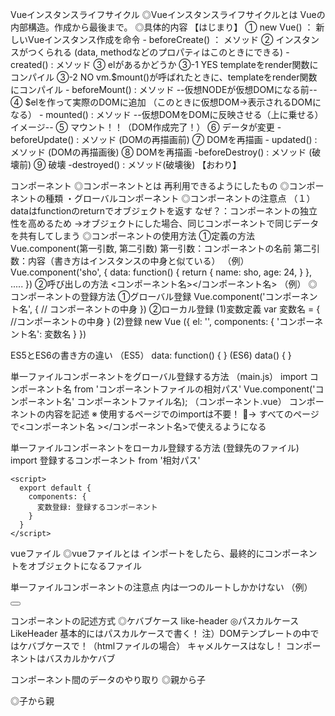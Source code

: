 
Vueインスタンスライフサイクル
  ◎Vueインスタンスライフサイクルとは
    Vueの内部構造。作成から最後まで。
  ◎具体的内容
  【はじまり】
  ① new Vue() ： 新しいVueインスタンス作成を命令
    - beforeCreate() ： メソッド
  ② インスタンスがつくられる (data, methodなどのプロパティはこのときにできる)
    - created() : メソッド
  ③ elがあるかどうか
    ③-1 YES
      templateをrender関数にコンパイル
    ③-2 NO
      vm.$mount()が呼ばれたときに、templateをrender関数にコンパイル
    - beforeMount() : メソッド --仮想NODEが仮想DOMになる前--
  ④ $elを作って実際のDOMに追加 （このときに仮想DOM→表示されるDOMになる）
    - mounted() : メソッド --仮想DOMをDOMに反映させる（上に乗せる）イメージ--
  ⑤ マウント！！（DOM作成完了！）
  ⑥ データが変更
    - beforeUpdate() : メソッド (DOMの再描画前)
  ⑦ DOMを再描画
    - updated() : メソッド (DOMの再描画後)
  ⑧ DOMを再描画
    -beforeDestroy() : メソッド (破壊前)
  ⑨ 破壊
    -destroyed() : メソッド(破壊後)
  【おわり】

コンポーネント
  ◎コンポーネントとは
    再利用できるようにしたもの
  ◎コンポーネントの種類
    ・グローバルコンポーネント
  ◎コンポーネントの注意点
    （１）dataはfunctionのreturnでオブジェクトを返す
      なぜ？：コンポーネントの独立性を高めるため
      →オブジェクトにした場合、同じコンポーネントで同じデータを共有してしまう
  ◎コンポーネントの使用方法
    ①定義の方法
      Vue.component(第一引数, 第二引数)
      第一引数：コンポーネントの名前
      第二引数：内容（書き方はインスタンスの中身と似ている）
      （例）
      Vue.component('sho', {
        data: function() {
          return {
            name: sho,
            age: 24,
          }
        },
        .....
      })
    ②呼び出しの方法
      <コンポーネント名></コンポーネント名>
      （例）
      <my-component></my-component>
  ◎コンポーネントの登録方法
    ①グローバル登録
      Vue.component('コンポーネント名', {
        // コンポーネントの中身
      })
    ②ローカル登録
      (1)変数定義
      var 変数名 = {
        //コンポーネントの中身
      }
      (2)登録
      new Vue ({
        el: '',
        components: {
          'コンポーネント名': 変数名
        }
      })

ES5とES6の書き方の違い
  （ES5）
    data: function() {
    }
  (ES6)
    data() {
    }

単一ファイルコンポーネントをグローバル登録する方法
  （main.js）
    import コンポーネント名 from 'コンポーネントファイルの相対パス'
    Vue.component('コンポーネント名' コンポーネントファイル名);
  （コンポーネント.vue）
    コンポーネントの内容を記述
    ※ 使用するページでのimportは不要！
  → すべてのページで<コンポーネント名 ></コンポーネント名>で使えるようになる

  単一ファイルコンポーネントをローカル登録する方法
  (登録先のファイル)
    import 登録するコンポーネント from '相対パス'

    <script>
      export default {
        components: {
          変数登録: 登録するコンポーネント
        }
      }
    </script>

vueファイル
  ◎vueファイルとは
    インポートをしたら、最終的にコンポーネントをオブジェクトになるファイル

単一ファイルコンポーネントの注意点
  <template></template>内は一つのルートしかかけない
  （例）
   <templete>
    <div>
      <p></p>
      <button></button>
    </div>
   </templete>

コンポーネントの記述方式
  ◎ケバブケース
    like-header
  ◎パスカルケース
    LikeHeader
  基本的にはパスカルケースで書く！
  注）DOMテンプレートの中ではケバブケースで！（htmlファイルの場合）
  キャメルケースはなし！
  コンポーネントはバスカルかケバブ

コンポーネント間のデータのやり取り
  ◎親から子

  ◎子から親
